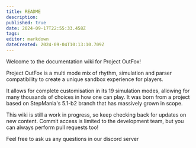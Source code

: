 ```yaml
---
title: README
description: 
published: true
date: 2024-09-17T22:55:33.458Z
tags: 
editor: markdown
dateCreated: 2024-09-04T10:13:10.709Z
---
```


Welcome to the documentation wiki for Project OutFox! 

Project OutFox is a multi mode mix of rhythm, simulation and parser compatibility to create a unique sandbox experience for players.

It allows for complete customisation in its 19 simulation modes, allowing for many thousands of choices in how one can play. It was born from a project based on StepMania's 5.1-b2 branch that has massively grown in scope.

This wiki is still a work in progress, so keep checking back for updates on new content. Commit access is limited to the development team, but you can always perform pull requests too!

Feel free to ask us any questions in our discord server
